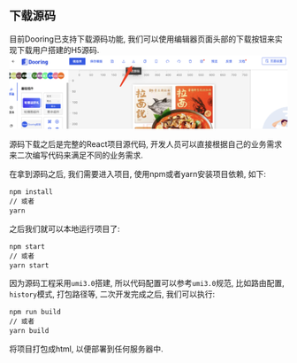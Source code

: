 <!--
 * @Date: 2021-01-17 14:26:00
 * @LastEditors: xuxiaoxi
 * @LastEditTime: 2021-05-17 21:32:58
 * @FilePath: /github-h5-Dooring/doc/zh/guide/functionRealization/saveJson.md
-->
## 下载源码
目前Dooring已支持下载源码功能, 我们可以使用编辑器页面头部的下载按钮来实现下载用户搭建的H5源码.
<img src="../../../img/functionRealization/down.png" alt="foo">

源码下载之后是完整的React项目源代码, 开发人员可以直接根据自己的业务需求来二次编写代码来满足不同的业务需求.

在拿到源码之后, 我们需要进入项目, 使用npm或者yarn安装项目依赖, 如下:

``` bash
npm install
// 或者
yarn
```

之后我们就可以本地运行项目了:

``` bash
npm start
// 或者
yarn start
```

因为源码工程采用`umi3.0`搭建, 所以代码配置可以参考`umi3.0`规范, 比如路由配置, `history`模式, 打包路径等, 二次开发完成之后, 我们可以执行:
``` bash
npm run build
// 或者
yarn build
```
将项目打包成html, 以便部署到任何服务器中.